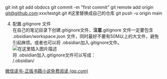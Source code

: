 git init 
git add obdocs
git commit -m "first commit" 
git remote add origin git@github.com:xxx/testgit.git     #这里替换成自己的仓库
git push -u origin main

4. 配置.gitignore 文件  
    在自己的笔记目录下创建.gitignore文件，**注意**.gitignore 文件一定要包含 .obsidian/workspace.json 文件，同时最好不要有50M以上的大文件，避免引起麻烦。或者也可以将 .obsidian加入.gitignore文件。  
    ![在这里插入图片描述](https://img-blog.csdnimg.cn/11e3147998574e36842f2709d8deebce.png)  
    将 .obsidian加入.gitignore文件可以写成：  
    /.obsidian/

[微信读书-正版书籍小说免费阅读 (qq.com)](https://weread.qq.com/)